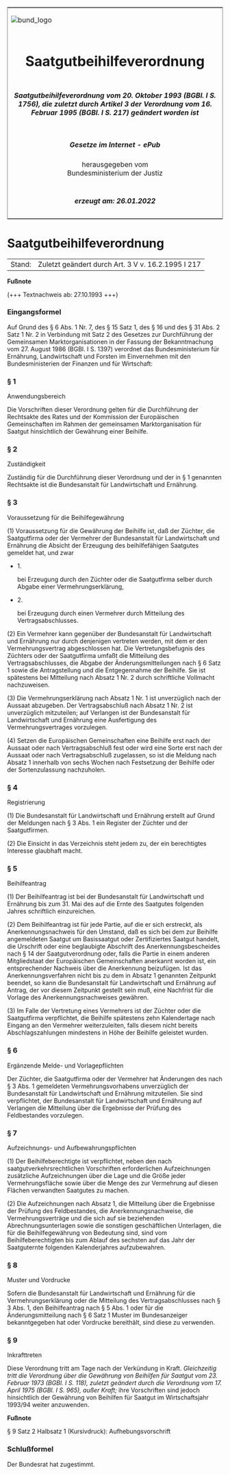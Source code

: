 <span id="DECKBLATT.html"></span>

<table border="0" frame="border" width="100%">

<tr valign="top">

<td align="left">

![bund\_logo](BfJ_2021_Web_de_de.gif)

</td>

<td align="right">

 

</td>

</tr>

<tr align="center" valign="middle">

<td colspan="2">

# Saatgutbeihilfeverordnung

</td>

</tr>

<tr align="center" valign="middle">

<td colspan="2">

##### Saatgutbeihilfeverordnung vom 20. Oktober 1993 (BGBl. I S. 1756), die zuletzt durch Artikel 3 der Verordnung vom 16. Februar 1995 (BGBl. I S. 217) geändert worden ist

</td>

</tr>

<tr align="center" valign="middle">

<td colspan="2">

  
  

##### Gesetze im Internet - ePub  
  
herausgegeben vom  
Bundesministerium der Justiz

</td>

</tr>

<tr align="center" valign="bottom">

<td colspan="2">

  
  

##### erzeugt am: 26.01.2022

</td>

</tr>

</table>

<span id="BJNR175600993.html"></span>

# Saatgutbeihilfeverordnung

<div>

<div class="jnhtml">

|        |                                                    |
| ------ | -------------------------------------------------- |
| Stand: | Zuletzt geändert durch Art. 3 V v. 16.2.1995 I 217 |

</div>

</div>

<div>

  
**Fußnote**

<div class="jnhtml">

<div>

<div class="jurAbsatz">

(+++ Textnachweis ab: 27.10.1993 +++)

</div>

</div>

</div>

</div>

<span id="BJNR175600993BJNE000100307.html"></span>

### Eingangsformel  

<div>

<div class="jnhtml">

<div>

<div class="jurAbsatz">

Auf Grund des § 6 Abs. 1 Nr. 7, des § 15 Satz 1, des § 16 und des § 31
Abs. 2 Satz 1 Nr. 2 in Verbindung mit Satz 2 des Gesetzes zur
Durchführung der Gemeinsamen Marktorganisationen in der Fassung der
Bekanntmachung vom 27. August 1986 (BGBl. I S. 1397) verordnet das
Bundesministerium für Ernährung, Landwirtschaft und Forsten im
Einvernehmen mit den Bundesministerien der Finanzen und für Wirtschaft:

</div>

</div>

</div>

</div>

<span id="BJNR175600993BJNE000200307.html"></span>

### § 1  
Anwendungsbereich

<div>

<div class="jnhtml">

<div>

<div class="jurAbsatz">

Die Vorschriften dieser Verordnung gelten für die Durchführung der
Rechtsakte des Rates und der Kommission der Europäischen Gemeinschaften
im Rahmen der gemeinsamen Marktorganisation für Saatgut hinsichtlich der
Gewährung einer Beihilfe.

</div>

</div>

</div>

</div>

<span id="BJNR175600993BJNE000301308.html"></span>

### § 2  
Zuständigkeit

<div>

<div class="jnhtml">

<div>

<div class="jurAbsatz">

Zuständig für die Durchführung dieser Verordnung und der in § 1
genannten Rechtsakte ist die Bundesanstalt für Landwirtschaft und
Ernährung.

</div>

</div>

</div>

</div>

<span id="BJNR175600993BJNE000402308.html"></span>

### § 3  
Voraussetzung für die Beihilfegewährung

<div>

<div class="jnhtml">

<div>

<div class="jurAbsatz">

(1) Voraussetzung für die Gewährung der Beihilfe ist, daß der Züchter,
die Saatgutfirma oder der Vermehrer der Bundesanstalt für Landwirtschaft
und Ernährung die Absicht der Erzeugung des beihilfefähigen Saatgutes
gemeldet hat, und zwar

  - 1\.
    
    <div style="">
    
    bei Erzeugung durch den Züchter oder die Saatgutfirma selber durch
    Abgabe einer Vermehrungserklärung,
    
    </div>

  - 2\.
    
    <div style="">
    
    bei Erzeugung durch einen Vermehrer durch Mitteilung des
    Vertragsabschlusses.
    
    </div>

</div>

<div class="jurAbsatz">

(2) Ein Vermehrer kann gegenüber der Bundesanstalt für Landwirtschaft
und Ernährung nur durch denjenigen vertreten werden, mit dem er den
Vermehrungsvertrag abgeschlossen hat. Die Vertretungsbefugnis des
Züchters oder der Saatgutfirma umfaßt die Mitteilung des
Vertragsabschlusses, die Abgabe der Änderungsmitteilungen nach § 6 Satz
1 sowie die Antragstellung und die Entgegennahme der Beihilfe. Sie ist
spätestens bei Mitteilung nach Absatz 1 Nr. 2 durch schriftliche
Vollmacht nachzuweisen.

</div>

<div class="jurAbsatz">

(3) Die Vermehrungserklärung nach Absatz 1 Nr. 1 ist unverzüglich nach
der Aussaat abzugeben. Der Vertragsabschluß nach Absatz 1 Nr. 2 ist
unverzüglich mitzuteilen; auf Verlangen ist der Bundesanstalt für
Landwirtschaft und Ernährung eine Ausfertigung des Vermehrungsvertrages
vorzulegen.

</div>

<div class="jurAbsatz">

(4) Setzen die Europäischen Gemeinschaften eine Beihilfe erst nach der
Aussaat oder nach Vertragsabschluß fest oder wird eine Sorte erst nach
der Aussaat oder nach Vertragsabschluß zugelassen, so ist die Meldung
nach Absatz 1 innerhalb von sechs Wochen nach Festsetzung der Beihilfe
oder der Sortenzulassung nachzuholen.

</div>

</div>

</div>

</div>

<span id="BJNR175600993BJNE000501308.html"></span>

### § 4  
Registrierung

<div>

<div class="jnhtml">

<div>

<div class="jurAbsatz">

(1) Die Bundesanstalt für Landwirtschaft und Ernährung erstellt auf
Grund der Meldungen nach § 3 Abs. 1 ein Register der Züchter und der
Saatgutfirmen.

</div>

<div class="jurAbsatz">

(2) Die Einsicht in das Verzeichnis steht jedem zu, der ein berechtigtes
Interesse glaubhaft macht.

</div>

</div>

</div>

</div>

<span id="BJNR175600993BJNE000601308.html"></span>

### § 5  
Beihilfeantrag

<div>

<div class="jnhtml">

<div>

<div class="jurAbsatz">

(1) Der Beihilfeantrag ist bei der Bundesanstalt für Landwirtschaft und
Ernährung bis zum 31. Mai des auf die Ernte des Saatgutes folgenden
Jahres schriftlich einzureichen.

</div>

<div class="jurAbsatz">

(2) Dem Beihilfeantrag ist für jede Partie, auf die er sich erstreckt,
als Anerkennungsnachweis für den Umstand, daß es sich bei dem zur
Beihilfe angemeldeten Saatgut um Basissaatgut oder Zertifiziertes
Saatgut handelt, die Urschrift oder eine beglaubigte Abschrift des
Anerkennungsbescheides nach § 14 der Saatgutverordnung oder, falls die
Partie in einem anderen Mitgliedstaat der Europäischen Gemeinschaften
anerkannt worden ist, ein entsprechender Nachweis über die Anerkennung
beizufügen. Ist das Anerkennungsverfahren nicht bis zu dem in Absatz 1
genannten Zeitpunkt beendet, so kann die Bundesanstalt für
Landwirtschaft und Ernährung auf Antrag, der vor diesem Zeitpunkt
gestellt sein muß, eine Nachfrist für die Vorlage des
Anerkennungsnachweises gewähren.

</div>

<div class="jurAbsatz">

(3) Im Falle der Vertretung eines Vermehrers ist der Züchter oder die
Saatgutfirma verpflichtet, die Beihilfe spätestens zehn Kalendertage
nach Eingang an den Vermehrer weiterzuleiten, falls diesem nicht bereits
Abschlagszahlungen mindestens in Höhe der Beihilfe geleistet wurden.

</div>

</div>

</div>

</div>

<span id="BJNR175600993BJNE000701308.html"></span>

### § 6  
Ergänzende Melde- und Vorlagepflichten

<div>

<div class="jnhtml">

<div>

<div class="jurAbsatz">

Der Züchter, die Saatgutfirma oder der Vermehrer hat Änderungen des nach
§ 3 Abs. 1 gemeldeten Vermehrungsvorhabens unverzüglich der
Bundesanstalt für Landwirtschaft und Ernährung mitzuteilen. Sie sind
verpflichtet, der Bundesanstalt für Landwirtschaft und Ernährung auf
Verlangen die Mitteilung über die Ergebnisse der Prüfung des
Feldbestandes vorzulegen.

</div>

</div>

</div>

</div>

<span id="BJNR175600993BJNE000800307.html"></span>

### § 7  
Aufzeichnungs- und Aufbewahrungspflichten

<div>

<div class="jnhtml">

<div>

<div class="jurAbsatz">

(1) Der Beihilfeberechtigte ist verpflichtet, neben den nach
saatgutverkehrsrechtlichen Vorschriften erforderlichen Aufzeichnungen
zusätzliche Aufzeichnungen über die Lage und die Größe jeder
Vermehrungsfläche sowie über die Menge des zur Vermehrung auf diesen
Flächen verwandten Saatgutes zu machen.

</div>

<div class="jurAbsatz">

(2) Die Aufzeichnungen nach Absatz 1, die Mitteilung über die Ergebnisse
der Prüfung des Feldbestandes, die Anerkennungsnachweise, die
Vermehrungsverträge und die sich auf sie beziehenden
Abrechnungsunterlagen sowie die sonstigen geschäftlichen Unterlagen, die
für die Beihilfegewährung von Bedeutung sind, sind vom
Beihilfeberechtigten bis zum Ablauf des sechsten auf das Jahr der
Saatguternte folgenden Kalenderjahres aufzubewahren.

</div>

</div>

</div>

</div>

<span id="BJNR175600993BJNE000901308.html"></span>

### § 8  
Muster und Vordrucke

<div>

<div class="jnhtml">

<div>

<div class="jurAbsatz">

Sofern die Bundesanstalt für Landwirtschaft und Ernährung für die
Vermehrungserklärung oder die Mitteilung des Vertragsabschlusses nach §
3 Abs. 1, den Beihilfeantrag nach § 5 Abs. 1 oder für die
Änderungsmitteilung nach § 6 Satz 1 Muster im Bundesanzeiger
bekanntgegeben hat oder Vordrucke bereithält, sind diese zu verwenden.

</div>

</div>

</div>

</div>

<span id="BJNR175600993BJNE001000307.html"></span>

### § 9  
Inkrafttreten

<div>

<div class="jnhtml">

<div>

<div class="jurAbsatz">

Diese Verordnung tritt am Tage nach der Verkündung in Kraft.
<span style="font-style:italic;">Gleichzeitig tritt die Verordnung über
die Gewährung von Beihilfen für Saatgut vom 23. Februar 1973 (BGBl. I S.
118), zuletzt geändert durch die Verordnung vom 17. April 1975 (BGBl. I
S. 965), außer Kraft;</span> ihre Vorschriften sind jedoch hinsichtlich
der Gewährung von Beihilfen für Saatgut im Wirtschaftsjahr 1993/94
weiter anzuwenden.

</div>

</div>

</div>

</div>

<div>

  
**Fußnote**

<div class="jnhtml">

<div>

<div class="jurAbsatz">

§ 9 Satz 2 Halbsatz 1 (Kursivdruck): Aufhebungsvorschrift

</div>

</div>

</div>

</div>

<span id="BJNR175600993BJNE001100307.html"></span>

### Schlußformel  

<div>

<div class="jnhtml">

<div>

<div class="jurAbsatz">

Der Bundesrat hat zugestimmt.

</div>

</div>

</div>

</div>
